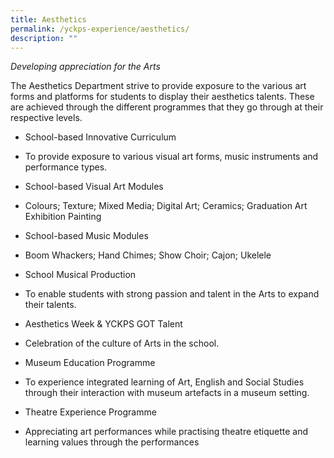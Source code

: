 ```yaml
---
title: Aesthetics
permalink: /yckps-experience/aesthetics/
description: ""
---
```

_Developing appreciation for the Arts_

The Aesthetics Department strive to provide exposure to the various art forms and platforms for students to display their aesthetics talents. These are achieved through the different programmes that they go through at their respective levels.  

  

*   School-based Innovative Curriculum

*   To provide exposure to various visual art forms, music instruments and performance types.
*   School-based Visual Art Modules

*   Colours; Texture; Mixed Media; Digital Art; Ceramics; Graduation Art Exhibition Painting

*   School-based Music Modules

*   Boom Whackers; Hand Chimes; Show Choir; Cajon; Ukelele

*   School Musical Production

*   To enable students with strong passion and talent in the Arts to expand their talents.

*   Aesthetics Week & YCKPS GOT Talent

*   Celebration of the culture of Arts in the school.

*   Museum Education Programme

*   To experience integrated learning of Art, English and Social Studies through their interaction with museum artefacts in a museum setting.

*   Theatre Experience Programme

*   Appreciating art performances while practising theatre etiquette and learning values through the performances